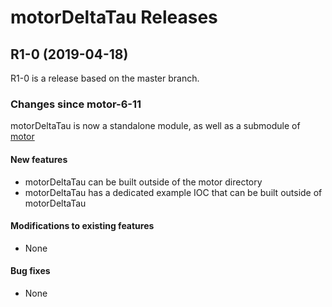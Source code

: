 # motorDeltaTau Releases

## __R1-0 (2019-04-18)__
R1-0 is a release based on the master branch.  

### Changes since motor-6-11

motorDeltaTau is now a standalone module, as well as a submodule of [motor](https://github.com/epics-modules/motor)

#### New features
* motorDeltaTau can be built outside of the motor directory
* motorDeltaTau has a dedicated example IOC that can be built outside of motorDeltaTau

#### Modifications to existing features
* None

#### Bug fixes
* None

